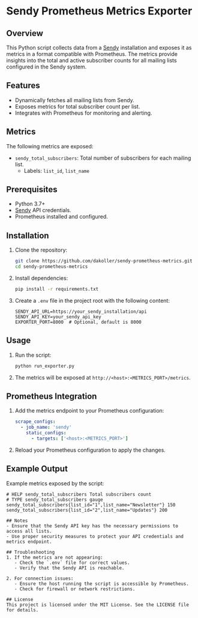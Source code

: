 # Sendy Prometheus Metrics Exporter

## Overview
This Python script collects data from a [Sendy](https://sendy.co/) installation and exposes it as metrics in a format compatible with Prometheus. The metrics provide insights into the total and active subscriber counts for all mailing lists configured in the Sendy system.

## Features
- Dynamically fetches all mailing lists from Sendy.
- Exposes metrics for total subscriber count per list.
- Integrates with Prometheus for monitoring and alerting.

## Metrics
The following metrics are exposed:
- `sendy_total_subscribers`: Total number of subscribers for each mailing list.
  - Labels: `list_id`, `list_name`


## Prerequisites
- Python 3.7+
- [Sendy](https://sendy.co/) API credentials.
- Prometheus installed and configured.

## Installation
1. Clone the repository:
   ```bash
   git clone https://github.com/dakoller/sendy-prometheus-metrics.git
   cd sendy-prometheus-metrics
   ```

2. Install dependencies:
   ```bash
   pip install -r requirements.txt
   ```

3. Create a `.env` file in the project root with the following content:
   ```env
   SENDY_API_URL=https://your_sendy_installation/api
   SENDY_API_KEY=your_sendy_api_key
   EXPORTER_PORT=8000  # Optional, default is 8000
   ```

## Usage
1. Run the script:
   ```bash
   python run_exporter.py
   ```

2. The metrics will be exposed at `http://<host>:<METRICS_PORT>/metrics`.

## Prometheus Integration
1. Add the metrics endpoint to your Prometheus configuration:
   ```yaml
   scrape_configs:
     - job_name: 'sendy'
       static_configs:
         - targets: ['<host>:<METRICS_PORT>']
   ```

2. Reload your Prometheus configuration to apply the changes.

## Example Output
Example metrics exposed by the script:
```
# HELP sendy_total_subscribers Total subscribers count
# TYPE sendy_total_subscribers gauge
sendy_total_subscribers{list_id="1",list_name="Newsletter"} 150
sendy_total_subscribers{list_id="2",list_name="Updates"} 200

## Notes
- Ensure that the Sendy API key has the necessary permissions to access all lists.
- Use proper security measures to protect your API credentials and metrics endpoint.

## Troubleshooting
1. If the metrics are not appearing:
   - Check the `.env` file for correct values.
   - Verify that the Sendy API is reachable.

2. For connection issues:
   - Ensure the host running the script is accessible by Prometheus.
   - Check for firewall or network restrictions.

## License
This project is licensed under the MIT License. See the LICENSE file for details.

